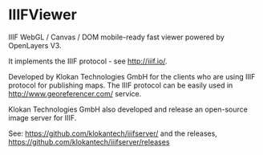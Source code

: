 IIIFViewer
==========

IIIF WebGL / Canvas / DOM mobile-ready fast viewer powered by OpenLayers V3.

It implements the IIIF protocol - see http://iiif.io/.

Developed by Klokan Technologies GmbH for the clients who are using IIIF protocol for publishing maps.
The IIIF protocol can be easily used in http://www.georeferencer.com/ service.


Klokan Technologies GmbH also developed and release an open-source image server for IIIF.

See: https://github.com/klokantech/iiifserver/ and the releases, https://github.com/klokantech/iiifserver/releases
